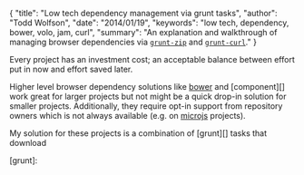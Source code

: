 {
  "title": "Low tech dependency management via grunt tasks",
  "author": "Todd Wolfson",
  "date": "2014/01/19",
  "keywords": "low tech, dependency, bower, volo, jam, curl",
  "summary": "An explanation and walkthrough of managing browser dependencies via [`grunt-zip`](https://github.com/twolfson/grunt-zip/) and [`grunt-curl`](https://github.com/twolfson/grunt-curl)."
}

Every project has an investment cost; an acceptable balance between effort put in now and effort saved later.

Higher level browser dependency solutions like [bower][] and [component][] work great for larger projects but not might be a quick drop-in solution for smaller projects. Additionally, they require opt-in support from repository owners which is not always available (e.g. on [microjs][] projects).

[bower]:
[component]:
[microjs]: http://microjs.com/

My solution for these projects is a combination of [grunt][] tasks that download

[grunt]: